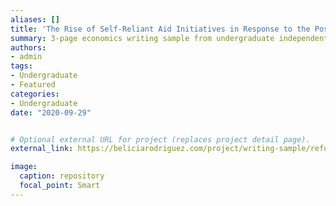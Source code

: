 ```yaml
---
aliases: []
title: 'The Rise of Self-Reliant Aid Initiatives in Response to the Post-Cold War Refugee Crises'
summary: 3-page economics writing sample from undergraduate independent study research paper
authors:
- admin
tags:
- Undergraduate
- Featured
categories:
- Undergraduate
date: "2020-09-29"


# Optional external URL for project (replaces project detail page).
external_link: https://beliciarodriguez.com/project/writing-sample/refugee-crises.pdf

image:
  caption: repository
  focal_point: Smart
---
```

